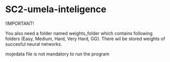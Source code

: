 # SC2-umela-inteligence

!IMPORTANT!

You also need a folder named weights_folder which contains following folders (Easy, Medium, Hard, Very Hard, GG). There wil be stored weights of succesful neural networks.

mojedata file is not mandatory to run the program
